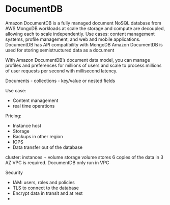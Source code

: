 
# DocumentDB

Amazon DocumentDB is a fully managed document NoSQL database from AWS
MongoDB workloads at scale
the storage and compute are decoupled, allowing each to scale independently.
Use cases: content management systems, profile management, and web and mobile applications.
DocumentDB has API compatibility with MongoDB
Amazon DocumentDB is used for storing semistructured data as a document

With Amazon DocumentDB’s document data model, you can manage profiles and preferences for millions of users and scale to process millions of user requests per second with millisecond latency.

Documents - collections - key/value or nested fields

Use case:
- Content management
- real time operations

Pricing:
- Instance host
- Storage
- Backups in other region
- IOPS
- Data transfer out of the database

cluster: instances + volume storage
volume stores 6 copies of the data in 3 AZ
VPC is required.  DocumentDB only run in VPC

Security
- IAM: users, roles and policies
- TLS to connect to the database
- Encrypt data in transit and at rest
- 